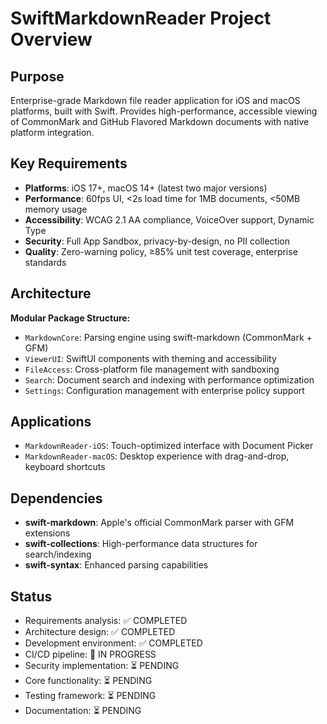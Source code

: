 # SwiftMarkdownReader Project Overview

## Purpose
Enterprise-grade Markdown file reader application for iOS and macOS platforms, built with Swift. Provides high-performance, accessible viewing of CommonMark and GitHub Flavored Markdown documents with native platform integration.

## Key Requirements
- **Platforms**: iOS 17+, macOS 14+ (latest two major versions)
- **Performance**: 60fps UI, <2s load time for 1MB documents, <50MB memory usage
- **Accessibility**: WCAG 2.1 AA compliance, VoiceOver support, Dynamic Type
- **Security**: Full App Sandbox, privacy-by-design, no PII collection
- **Quality**: Zero-warning policy, ≥85% unit test coverage, enterprise standards

## Architecture
**Modular Package Structure:**
- `MarkdownCore`: Parsing engine using swift-markdown (CommonMark + GFM)
- `ViewerUI`: SwiftUI components with theming and accessibility
- `FileAccess`: Cross-platform file management with sandboxing
- `Search`: Document search and indexing with performance optimization
- `Settings`: Configuration management with enterprise policy support

## Applications
- `MarkdownReader-iOS`: Touch-optimized interface with Document Picker
- `MarkdownReader-macOS`: Desktop experience with drag-and-drop, keyboard shortcuts

## Dependencies
- **swift-markdown**: Apple's official CommonMark parser with GFM extensions
- **swift-collections**: High-performance data structures for search/indexing
- **swift-syntax**: Enhanced parsing capabilities

## Status
- Requirements analysis: ✅ COMPLETED
- Architecture design: ✅ COMPLETED  
- Development environment: ✅ COMPLETED
- CI/CD pipeline: 🔄 IN PROGRESS
- Security implementation: ⏳ PENDING
- Core functionality: ⏳ PENDING
- Testing framework: ⏳ PENDING
- Documentation: ⏳ PENDING